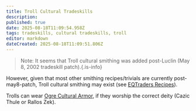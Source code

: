 ```yaml
---
title: Troll Cultural Tradeskills
description: 
published: true
date: 2025-08-18T11:09:54.958Z
tags: tradeskills, cultural tradeskills, troll
editor: markdown
dateCreated: 2025-08-18T11:09:51.806Z
---
```


>Note: It seems that Troll cultural smithing was added post-Luclin (May 8, 2002 tradeskill patch).{.is-info}

However, given that most other smithing recipes/trivials are currently post-may8-patch, Troll cultural smithing may exist (see [EQTraders Recipes](http://web.archive.org/web/20020603074635/http://www.eqtraders.com/secrets/recipes_smithing_troll.htm)).

Trolls can wear [Ogre Cultural Armor](/character/tradeskills/cultural_tradeskills/ogre), if they worship the correct deity (Cazic Thule or Rallos Zek).
